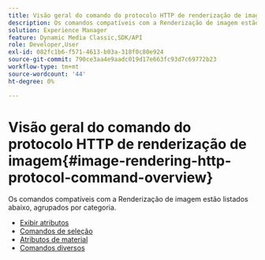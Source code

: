 ```yaml
---
title: Visão geral do comando do protocolo HTTP de renderização de imagem
description: Os comandos compatíveis com a Renderização de imagem estão listados abaixo, agrupados por categoria.
solution: Experience Manager
feature: Dynamic Media Classic,SDK/API
role: Developer,User
exl-id: 082fc1b6-f571-4613-b03a-318f0c80e924
source-git-commit: 790ce3aa4e9aadc019d17e663fc93d7c69772b23
workflow-type: tm+mt
source-wordcount: '44'
ht-degree: 0%

---
```


# Visão geral do comando do protocolo HTTP de renderização de imagem{#image-rendering-http-protocol-command-overview}

Os comandos compatíveis com a Renderização de imagem estão listados abaixo, agrupados por categoria.

* [Exibir atributos](r-ir-view-attributes.md)
* [Comandos de seleção](r-ir-selection-commands.md)
* [Atributos de material](r-ir-material-attributes.md)
* [Comandos diversos](r-ir-miscellaneous-commands.md)
